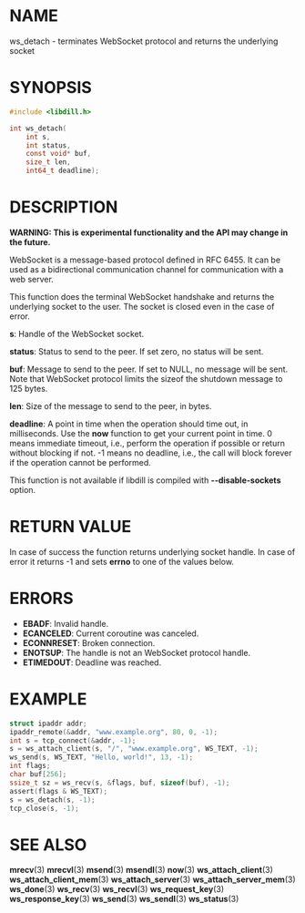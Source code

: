 # NAME

 ws_detach - terminates WebSocket protocol and returns the underlying socket

# SYNOPSIS

```c
#include <libdill.h>

int ws_detach(
    int s,
    int status,
    const void* buf,
    size_t len,
    int64_t deadline);
```

# DESCRIPTION

 **WARNING: This is experimental functionality and the API may change in the future.**

 WebSocket is a message-based protocol defined in RFC 6455. It can be used as a bidirectional communication channel for communication with a web server.

 This function does the terminal WebSocket handshake and returns the underlying socket to the user. The socket is closed even in the case of error.

 **s**: Handle of the WebSocket socket.

 **status**: Status to send to the peer. If set zero, no status will be sent.

 **buf**: Message to send to the peer. If set to NULL, no message will be sent. Note that WebSocket protocol limits the sizeof the shutdown message to 125 bytes.

 **len**: Size of the message to send to the peer, in bytes.

 **deadline**: A point in time when the operation should time out, in milliseconds. Use the **now** function to get your current point in time. 0 means immediate timeout, i.e., perform the operation if possible or return without blocking if not. -1 means no deadline, i.e., the call will block forever if the operation cannot be performed.

 This function is not available if libdill is compiled with **--disable-sockets** option.

# RETURN VALUE

 In case of success the function returns underlying socket handle. In case of error it returns -1 and sets **errno** to one of the values below.

# ERRORS

* **EBADF**: Invalid handle.
* **ECANCELED**: Current coroutine was canceled.
* **ECONNRESET**: Broken connection.
* **ENOTSUP**: The handle is not an WebSocket protocol handle.
* **ETIMEDOUT**: Deadline was reached.

# EXAMPLE

```c
struct ipaddr addr;
ipaddr_remote(&addr, "www.example.org", 80, 0, -1);
int s = tcp_connect(&addr, -1);
s = ws_attach_client(s, "/", "www.example.org", WS_TEXT, -1);
ws_send(s, WS_TEXT, "Hello, world!", 13, -1);
int flags;
char buf[256];
ssize_t sz = ws_recv(s, &flags, buf, sizeof(buf), -1);
assert(flags & WS_TEXT);
s = ws_detach(s, -1);
tcp_close(s, -1);
```

# SEE ALSO

 **mrecv**(3) **mrecvl**(3) **msend**(3) **msendl**(3) **now**(3) **ws_attach_client**(3) **ws_attach_client_mem**(3) **ws_attach_server**(3) **ws_attach_server_mem**(3) **ws_done**(3) **ws_recv**(3) **ws_recvl**(3) **ws_request_key**(3) **ws_response_key**(3) **ws_send**(3) **ws_sendl**(3) **ws_status**(3) 

